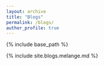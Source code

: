 ```yaml
---
layout: archive
title: "Blogs"
permalink: /blogs/
author_profile: true
---
```


{% include base_path %}

{% include site.blogs.melange.md %}
<!-- 
{% for post in site.blogs  %}
  {% include archive-single.html %}
{% endfor %} -->